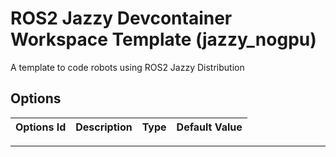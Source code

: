 
# ROS2 Jazzy Devcontainer Workspace Template (jazzy_nogpu)

A template to code robots using ROS2 Jazzy Distribution

## Options

| Options Id | Description | Type | Default Value |
|-----|-----|-----|-----|

---
